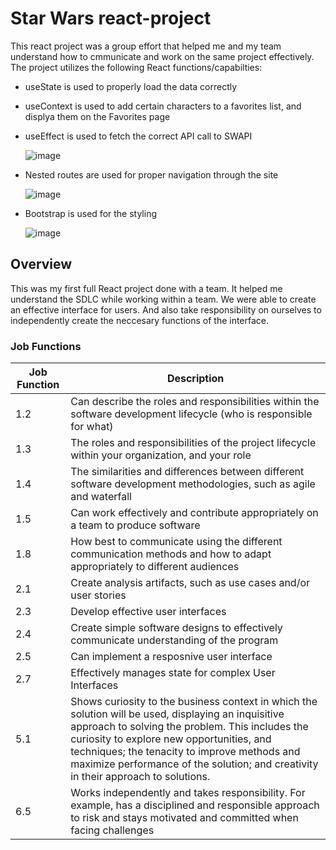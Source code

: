 # Star Wars react-project
This react project was a group effort that helped me and my team understand how to cmmunicate and work on the same project effectively.
The project utilizes the following React functions/capabilties:
* useState is used to properly load the data correctly
* useContext is used to add certain characters to a favorites list, and displya them on the Favorites page
* useEffect is used to fetch the correct API call to SWAPI

  ![image](https://github.com/dantaayy/final-Portfolio/assets/74522928/54782004-c545-47f2-bb83-754087abdce2)

  
* Nested routes are used for proper navigation through the site

  ![image](https://github.com/dantaayy/final-Portfolio/assets/74522928/b6f194c0-b970-4e36-9433-1300ad28a659)

  
* Bootstrap is used for the styling

  ![image](https://github.com/dantaayy/final-Portfolio/assets/74522928/5fe37405-8ba7-4cf4-990f-5bfa93505323)


## Overview
This was my first full React project done with a team. It helped me understand the SDLC while working within a team. We were able to create an effective interface for users. And also take responsibility on ourselves to independently create the neccesary functions of the interface.

### Job Functions
| Job Function   | Description    |
| -------------- | -------------- |
| 1.2   | Can describe the roles and responsibilities within the software development lifecycle (who is responsible for what) |
| 1.3   | The roles and responsibilities of the project lifecycle within your organization, and your role |
| 1.4   | The similarities and differences between different software development methodologies, such as agile and waterfall |
| 1.5   | Can work effectively and contribute appropriately on a team to produce software |
| 1.8   | How best to communicate using the different communication methods and how to adapt appropriately to different audiences |
| 2.1   | Create analysis artifacts, such as use cases and/or user stories |
| 2.3   | Develop effective user interfaces |
| 2.4   | Create simple software designs to effectively communicate understanding of the program |
| 2.5   | Can implement a resposnive user interface |
| 2.7   | Effectively manages state for complex User Interfaces |
| 5.1   | Shows curiosity to the business context in which the solution will be used, displaying an inquisitive approach to solving the problem. This includes the curiosity to explore new opportunities, and techniques; the tenacity to improve methods and maximize performance of the solution; and creativity in their approach to solutions. |
| 6.5   | Works independently and takes responsibility. For example, has a disciplined and responsible approach to risk and stays motivated and committed when facing challenges |

